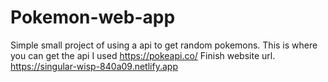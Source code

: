 # Pokemon-web-app
Simple small project of using a api to get random pokemons. 
This is where you can get the api I used https://pokeapi.co/
Finish website url.
https://singular-wisp-840a09.netlify.app
